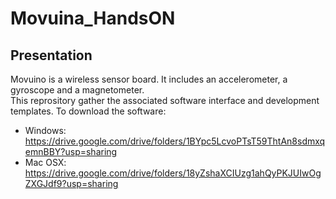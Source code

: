# Movuina_HandsON

## Presentation

Movuino is a wireless sensor board. It includes an accelerometer, a gyroscope and a magnetometer.  
This reprository gather the associated software interface and development templates.
To download the software:
* Windows: https://drive.google.com/drive/folders/1BYpc5LcvoPTsT59ThtAn8sdmxqemnBBY?usp=sharing
* Mac OSX: https://drive.google.com/drive/folders/18yZshaXCIUzg1ahQyPKJUIwOgZXGJdf9?usp=sharing
